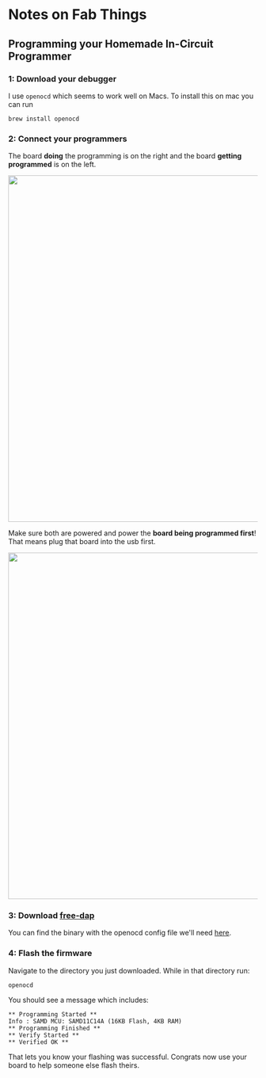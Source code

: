 # Notes on Fab Things

## Programming your Homemade In-Circuit Programmer


### 1: Download your debugger 

I use `openocd` which seems to work well on Macs. To install this on mac you can run

```
brew install openocd
```

### 2: Connect your programmers

The board **doing** the programming is on the right and the board **getting programmed** is on the left.

<img width="700px" src="https://user-images.githubusercontent.com/27078897/192121960-7d66e5bf-eb74-4377-bf84-5426756aa9b0.png"/>

Make sure both are powered and power the **board being programmed first**! That means plug that board into the usb first.

<img width="700px" src="https://user-images.githubusercontent.com/27078897/192121961-2d7f4879-e009-4f0e-bc03-51aa3f67c834.png"/>

### 3: Download [free-dap](https://github.com/ataradov/free-dap)

You can find the binary with the openocd config file we'll need [here](https://github.com/leomcelroy/fab-notes/tree/main/free_dap).

### 4: Flash the firmware

Navigate to the directory you just downloaded. While in that directory run:

```
openocd
```

You should see a message which includes:

```
** Programming Started **
Info : SAMD MCU: SAMD11C14A (16KB Flash, 4KB RAM)
** Programming Finished **
** Verify Started **
** Verified OK **
```

That lets you know your flashing was successful. Congrats now use your board to help someone else flash theirs.

